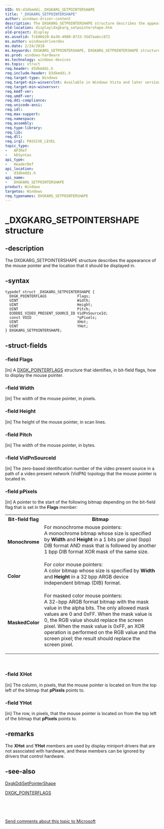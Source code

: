 ```yaml
---
UID: NS:d3dkmddi._DXGKARG_SETPOINTERSHAPE
title: "_DXGKARG_SETPOINTERSHAPE"
author: windows-driver-content
description: The DXGKARG_SETPOINTERSHAPE structure describes the appearance of the mouse pointer and the location that it should be displayed in.
old-location: display\dxgkarg_setpointershape.htm
old-project: display
ms.assetid: fcb06620-8a30-4980-8733-35d7aabcc872
ms.author: windowsdriverdev
ms.date: 2/24/2018
ms.keywords: DXGKARG_SETPOINTERSHAPE, DXGKARG_SETPOINTERSHAPE structure [Display Devices], DmStructs_9fab674a-0138-4c55-b17e-87cb85110325.xml, _DXGKARG_SETPOINTERSHAPE, d3dkmddi/DXGKARG_SETPOINTERSHAPE, display.dxgkarg_setpointershape
ms.prod: windows-hardware
ms.technology: windows-devices
ms.topic: struct
req.header: d3dkmddi.h
req.include-header: D3dkmddi.h
req.target-type: Windows
req.target-min-winverclnt: Available in Windows Vista and later versions of the Windows operating systems.
req.target-min-winversvr: 
req.kmdf-ver: 
req.umdf-ver: 
req.ddi-compliance: 
req.unicode-ansi: 
req.idl: 
req.max-support: 
req.namespace: 
req.assembly: 
req.type-library: 
req.lib: 
req.dll: 
req.irql: PASSIVE_LEVEL
topic_type:
-	APIRef
-	kbSyntax
api_type:
-	HeaderDef
api_location:
-	d3dkmddi.h
api_name:
-	DXGKARG_SETPOINTERSHAPE
product: Windows
targetos: Windows
req.typenames: DXGKARG_SETPOINTERSHAPE
---
```


# _DXGKARG_SETPOINTERSHAPE structure


## -description


The DXGKARG_SETPOINTERSHAPE structure describes the appearance of the mouse pointer and the location that it should be displayed in. 


## -syntax


````
typedef struct _DXGKARG_SETPOINTERSHAPE {
  DXGK_POINTERFLAGS              Flags;
  UINT                           Width;
  UINT                           Height;
  UINT                           Pitch;
  D3DDDI_VIDEO_PRESENT_SOURCE_ID VidPnSourceId;
  const VOID                     *pPixels;
  UINT                           XHot;
  UINT                           YHot;
} DXGKARG_SETPOINTERSHAPE;
````


## -struct-fields




### -field Flags

[in] A <a href="..\d3dkmddi\ns-d3dkmddi-_dxgk_pointerflags.md">DXGK_POINTERFLAGS</a> structure that identifies, in bit-field flags, how to display the mouse pointer.


### -field Width

[in] The width of the mouse pointer, in pixels.


### -field Height

[in] The height of the mouse pointer, in scan lines.


### -field Pitch

[in] The width of the mouse pointer, in bytes.


### -field VidPnSourceId

[in] The zero-based identification number of the video present source in a path of a video present network (VidPN) topology that the mouse pointer is located in. 


### -field pPixels

[in] A pointer to the start of the following bitmap depending on the bit-field flag that is set in the <b>Flags</b> member:

<table>
<tr>
<th>Bit-field flag</th>
<th>Bitmap</th>
</tr>
<tr>
<td>
<b>Monochrome</b>

</td>
<td>

<dl>
<dt>For monochrome mouse pointers:</dt>
<dt>A monochrome bitmap whose size is specified by <b>Width</b> and <b>Height</b> in a 1 bits per pixel (bpp) DIB format AND mask that is followed by another 1 bpp DIB format XOR mask of the same size.</dt>
</dl>


</td>
</tr>
<tr>
<td>
<b>Color</b>

</td>
<td>

<dl>
<dt>For color mouse pointers:</dt>
<dt>A color bitmap whose size is specified by <b>Width</b> and <b>Height</b> in a 32 bpp ARGB device independent bitmap (DIB) format.</dt>
</dl>


</td>
</tr>
<tr>
<td>
<b>MaskedColor</b>

</td>
<td>

<dl>
<dt>For masked color mouse pointers:</dt>
<dt>A 32-bpp ARGB format bitmap with the mask value in the alpha bits. The only allowed mask values are 0 and 0xFF. When the mask value is 0, the RGB value should replace the screen pixel. When the mask value is 0xFF, an XOR operation is performed on the RGB value and the screen pixel; the result should replace the screen pixel.</dt>
</dl>


</td>
</tr>
</table>
 


### -field XHot

[in] The column, in pixels, that the mouse pointer is located on from the top left of the bitmap that <b>pPixels</b> points to. 


### -field YHot

[in] The row, in pixels, that the mouse pointer is located on from the top left of the bitmap that <b>pPixels</b> points to.


## -remarks



The <b>XHot</b> and <b>YHot</b> members are used by display miniport drivers that are not associated with hardware, and these members can be ignored by drivers that control hardware. 




## -see-also

<a href="..\d3dkmddi\nc-d3dkmddi-dxgkddi_setpointershape.md">DxgkDdiSetPointerShape</a>



<a href="..\d3dkmddi\ns-d3dkmddi-_dxgk_pointerflags.md">DXGK_POINTERFLAGS</a>



 

 

<a href="mailto:wsddocfb@microsoft.com?subject=Documentation%20feedback [display\display]:%20DXGKARG_SETPOINTERSHAPE structure%20 RELEASE:%20(2/24/2018)&amp;body=%0A%0APRIVACY STATEMENT%0A%0AWe use your feedback to improve the documentation. We don't use your email address for any other purpose, and we'll remove your email address from our system after the issue that you're reporting is fixed. While we're working to fix this issue, we might send you an email message to ask for more info. Later, we might also send you an email message to let you know that we've addressed your feedback.%0A%0AFor more info about Microsoft's privacy policy, see http://privacy.microsoft.com/en-us/default.aspx." title="Send comments about this topic to Microsoft">Send comments about this topic to Microsoft</a>

